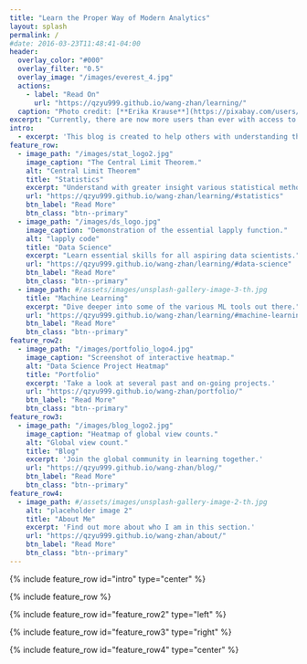 ```yaml
---
title: "Learn the Proper Way of Modern Analytics"
layout: splash
permalink: /
#date: 2016-03-23T11:48:41-04:00
header:
  overlay_color: "#000"
  overlay_filter: "0.5"
  overlay_image: "/images/everest_4.jpg"
  actions:
    - label: "Read On"
      url: "https://qzyu999.github.io/wang-zhan/learning/"
  caption: "Photo credit: [**Erika Krause**](https://pixabay.com/users/eknbg-10500861/)"
excerpt: "Currently, there are now more users than ever with access to various ML algorithms due to the abundance of packages such as sci-kit learn. However, without an adequate understanding of how these tools work, they may not be able to fully utilize them to their full potential."
intro:
  - excerpt: 'This blog is created to help others with understanding the rigorous mathematical derivations necessary to properly implement the numerous statistical tools out there today. Prequisite coursework (introductory level only for all): statistics, calculus, and linear algebra. All necessary skills can be learned/reviewed freely on [**Khan Academy**](https://www.khanacademy.org/math).'
feature_row:
  - image_path: "/images/stat_logo2.jpg"
    image_caption: "The Central Limit Theorem."
    alt: "Central Limit Theorem"
    title: "Statistics"
    excerpt: "Understand with greater insight various statistical methods."
    url: "https://qzyu999.github.io/wang-zhan/learning/#statistics"
    btn_label: "Read More"
    btn_class: "btn--primary"
  - image_path: "/images/ds_logo.jpg"
    image_caption: "Demonstration of the essential lapply function."
    alt: "lapply code"
    title: "Data Science"
    excerpt: "Learn essential skills for all aspiring data scientists."
    url: "https://qzyu999.github.io/wang-zhan/learning/#data-science"
    btn_label: "Read More"
    btn_class: "btn--primary"
  - image_path: #/assets/images/unsplash-gallery-image-3-th.jpg
    title: "Machine Learning"
    excerpt: "Dive deeper into some of the various ML tools out there."
    url: "https://qzyu999.github.io/wang-zhan/learning/#machine-learning"
    btn_label: "Read More"
    btn_class: "btn--primary"
feature_row2:
  - image_path: "/images/portfolio_logo4.jpg"
    image_caption: "Screenshot of interactive heatmap."
    alt: "Data Science Project Heatmap"
    title: "Portfolio"
    excerpt: 'Take a look at several past and on-going projects.'
    url: "https://qzyu999.github.io/wang-zhan/portfolio/"
    btn_label: "Read More"
    btn_class: "btn--primary"
feature_row3:
  - image_path: "/images/blog_logo2.jpg"
    image_caption: "Heatmap of global view counts."
    alt: "Global view count."
    title: "Blog"
    excerpt: 'Join the global community in learning together.'
    url: "https://qzyu999.github.io/wang-zhan/blog/"
    btn_label: "Read More"
    btn_class: "btn--primary"
feature_row4:
  - image_path: #/assets/images/unsplash-gallery-image-2-th.jpg
    alt: "placeholder image 2"
    title: "About Me"
    excerpt: 'Find out more about who I am in this section.'
    url: "https://qzyu999.github.io/wang-zhan/about/"
    btn_label: "Read More"
    btn_class: "btn--primary"
---
```


{% include feature_row id="intro" type="center" %}

{% include feature_row %}

{% include feature_row id="feature_row2" type="left" %}

{% include feature_row id="feature_row3" type="right" %}

{% include feature_row id="feature_row4" type="center" %}
